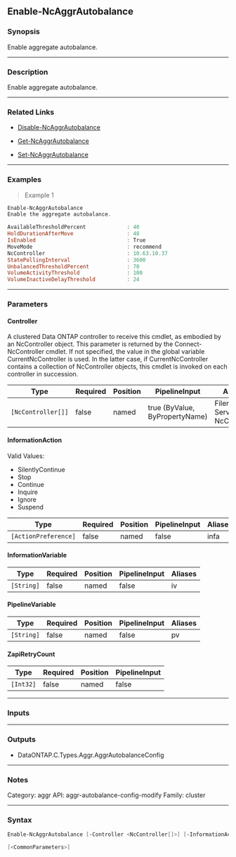 Enable-NcAggrAutobalance
------------------------

### Synopsis
Enable aggregate autobalance.

---

### Description

Enable aggregate autobalance.

---

### Related Links
* [Disable-NcAggrAutobalance](Disable-NcAggrAutobalance)

* [Get-NcAggrAutobalance](Get-NcAggrAutobalance)

* [Set-NcAggrAutobalance](Set-NcAggrAutobalance)

---

### Examples
> Example 1

```PowerShell
Enable-NcAggrAutobalance
Enable the aggregate autobalance.

AvailableThresholdPercent             : 40
HoldDurationAfterMove                 : 48
IsEnabled                             : True
MoveMode                              : recommend
NcController                          : 10.63.10.37
StatePollingInterval                  : 3600
UnbalancedThresholdPercent            : 70
VolumeActivityThreshold               : 100
VolumeInactiveDelayThreshold          : 24

```

---

### Parameters
#### **Controller**
A clustered Data ONTAP controller to receive this cmdlet, as embodied by an NcController object.  This parameter is returned by the Connect-NcController cmdlet.  If not specified, the value in the global variable CurrentNcController is used.  In the latter case, if CurrentNcController contains a collection of NcController objects, this cmdlet is invoked on each controller in succession.

|Type              |Required|Position|PipelineInput                 |Aliases                          |
|------------------|--------|--------|------------------------------|---------------------------------|
|`[NcController[]]`|false   |named   |true (ByValue, ByPropertyName)|Filer<br/>Server<br/>NcController|

#### **InformationAction**

Valid Values:

* SilentlyContinue
* Stop
* Continue
* Inquire
* Ignore
* Suspend

|Type                |Required|Position|PipelineInput|Aliases|
|--------------------|--------|--------|-------------|-------|
|`[ActionPreference]`|false   |named   |false        |infa   |

#### **InformationVariable**

|Type      |Required|Position|PipelineInput|Aliases|
|----------|--------|--------|-------------|-------|
|`[String]`|false   |named   |false        |iv     |

#### **PipelineVariable**

|Type      |Required|Position|PipelineInput|Aliases|
|----------|--------|--------|-------------|-------|
|`[String]`|false   |named   |false        |pv     |

#### **ZapiRetryCount**

|Type     |Required|Position|PipelineInput|
|---------|--------|--------|-------------|
|`[Int32]`|false   |named   |false        |

---

### Inputs

---

### Outputs
* DataONTAP.C.Types.Aggr.AggrAutobalanceConfig

---

### Notes
Category: aggr
API: aggr-autobalance-config-modify
Family: cluster

---

### Syntax
```PowerShell
Enable-NcAggrAutobalance [-Controller <NcController[]>] [-InformationAction <ActionPreference>] [-InformationVariable <String>] [-PipelineVariable <String>] [-ZapiRetryCount <Int32>] 
```
```PowerShell
[<CommonParameters>]
```
